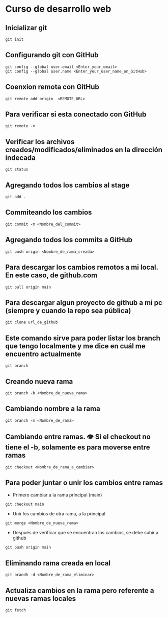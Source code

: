 # Curso de desarrollo web

## Inicializar git

```
git init
```

## Configurando git con GitHub

```
git config --global user.email <Enter_your_email>
git config --global user.name <Enter_your_user_name_on_GitHub>
```

## Coenxion remota con GitHub
```
git remote add origin  <REMOTE_URL>
```

## Para verificar si esta conectado con GitHub
```
git remote -v
```

## Verificar los archivos creados/modificados/eliminados en la dirección indecada
```
git status
```

## Agregando todos los cambios al stage
```
git add .
```

## Commiteando los cambios
```
git commit -m <Nombre_del_commit>
```

## Agregando todos los commits a GitHub
```
git push origin <Nombre_de_rama_creada>
```

## Para descargar los cambios remotos a mi local. En este caso, de github.com
```
git pull origin main
```

## Para descargar algun proyecto de github a mi pc (siempre y cuando la repo sea pública)
```
git clone url_de_github
```

## Este comando sirve para poder listar los branch que tengo localmente y me dice en cuál me encuentro actualmente
```
git branch
```

## Creando nueva rama
```
git branch -b <Nombre_de_nueva_rama>
```

## Cambiando nombre a la rama
```
git branch -m <Nombre_de_rama>
```

## Cambiando entre ramas. 👁️ Si el checkout no tiene el -b, solamente es para moverse entre ramas
```
git checkout <Nombre_de_rama_a_cambiar>
```

## Para poder juntar o unir los cambios entre ramas
* Primero cambiar a la rama principal (main)
```
git checkout main 
```
* Unir los cambios de otra rama, a la principal
```
git merge <Nombre_de_nueva_rama>
```
* Después de verificar que se encuentran los cambios, se debe subir a github
```
git push origin main
```

## Eliminando rama creada en local
```
git brandh -d <Nombre_de_rama_eliminar>
```

## Actualiza cambios en la rama pero referente a nuevas ramas locales
```
git fetch
```
